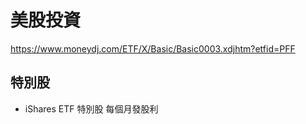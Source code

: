 # 美股投資


https://www.moneydj.com/ETF/X/Basic/Basic0003.xdjhtm?etfid=PFF


## 特別股
- iShares ETF 特別股 每個月發股利
